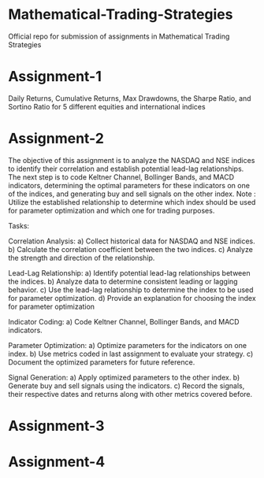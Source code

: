# Mathematical-Trading-Strategies
Official repo for submission of assignments in Mathematical Trading Strategies

# Assignment-1
Daily Returns, Cumulative Returns, Max Drawdowns, the Sharpe Ratio, and Sortino Ratio for 5 different equities and international indices

# Assignment-2
The objective of this assignment is to analyze the NASDAQ and NSE indices to identify their correlation and establish potential lead-lag relationships. The next step is to code Keltner Channel, Bollinger Bands, and MACD indicators, determining the optimal parameters for these indicators on one of the indices, and generating buy and sell signals on the other index. Note : Utilize the established relationship to determine which index should be used for parameter optimization and which one for trading purposes.

Tasks:

Correlation Analysis: a) Collect historical data for NASDAQ and NSE indices. b) Calculate the correlation coefficient between the two indices. c) Analyze the strength and direction of the relationship.

Lead-Lag Relationship: a) Identify potential lead-lag relationships between the indices. b) Analyze data to determine consistent leading or lagging behavior. c) Use the lead-lag relationship to determine the index to be used for parameter optimization. d) Provide an explanation for choosing the index for parameter optimization

Indicator Coding: a) Code Keltner Channel, Bollinger Bands, and MACD indicators.

Parameter Optimization: a) Optimize parameters for the indicators on one index. b) Use metrics coded in last assignment to evaluate your strategy. c) Document the optimized parameters for future reference.

Signal Generation: a) Apply optimized parameters to the other index. b) Generate buy and sell signals using the indicators. c) Record the signals, their respective dates and returns along with other metrics covered before.

# Assignment-3

# Assignment-4
